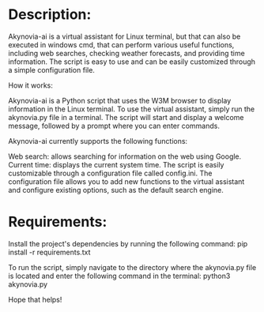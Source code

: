 # Description:

Akynovia-ai is a virtual assistant for Linux terminal, but that can also be executed in windows cmd, that can perform various useful functions, including web searches, checking weather forecasts, and providing time information. The script is easy to use and can be easily customized through a simple configuration file.

How it works:

Akynovia-ai is a Python script that uses the W3M browser to display information in the Linux terminal. To use the virtual assistant, simply run the akynovia.py file in a terminal. The script will start and display a welcome message, followed by a prompt where you can enter commands.

Akynovia-ai currently supports the following functions:

Web search: allows searching for information on the web using Google.
Current time: displays the current system time.
The script is easily customizable through a configuration file called config.ini. 
The configuration file allows you to add new functions to the virtual assistant and configure existing options, such as the default search engine.

# Requirements:
Install the project's dependencies by running the following command:
pip install -r requirements.txt

To run the script, simply navigate to the directory where the akynovia.py file is located and enter the following command in the terminal: 
python3 akynovia.py

Hope that helps!

